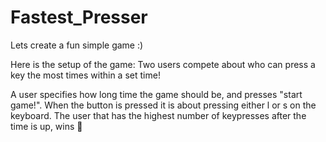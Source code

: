 # Fastest_Presser

Lets create a fun simple game :)

Here is the setup of the game: Two users compete about who can press a key the most times within a set time!

A user specifies how long time the game should be, and presses "start game!". When the button is pressed it is about pressing either l or s on the keyboard. The user that has the highest number of keypresses after the time is up, wins 🎉

